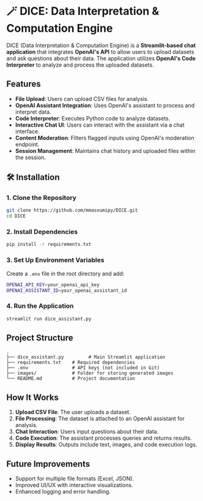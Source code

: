 # 🪄 DICE: Data Interpretation & Computation Engine

DICE (Data Interpretation & Computation Engine) is a **Streamlit-based chat application** that integrates **OpenAI's API** to allow users to upload datasets and ask questions about their data. The application utilizes **OpenAI's Code Interpreter** to analyze and process the uploaded datasets.

## Features

- **File Upload**: Users can upload CSV files for analysis.
- **OpenAI Assistant Integration**: Uses OpenAI's assistant to process and interpret data.
- **Code Interpreter**: Executes Python code to analyze datasets.
- **Interactive Chat UI**: Users can interact with the assistant via a chat interface.
- **Content Moderation**: Filters flagged inputs using OpenAI's moderation endpoint.
- **Session Management**: Maintains chat history and uploaded files within the session.

## 🛠️ Installation

### 1. Clone the Repository
```sh
git clone https://github.com/mmasoumipy/DICE.git
cd DICE
```

### 2. Install Dependencies
```sh
pip install -r requirements.txt
```

### 3. Set Up Environment Variables
Create a `.env` file in the root directory and add:
```sh
OPENAI_API_KEY=your_openai_api_key
OPENAI_ASSISTANT_ID=your_openai_assistant_id
```

### 4. Run the Application
```sh
streamlit run dice_assistant.py
```

## Project Structure

```
.
├── dice_assistant.py         # Main Streamlit application
├── requirements.txt    # Required dependencies
├── .env                # API keys (not included in Git)
├── images/             # Folder for storing generated images
└── README.md           # Project documentation
```

## How It Works

1. **Upload CSV File**: The user uploads a dataset.
2. **File Processing**: The dataset is attached to an OpenAI assistant for analysis.
3. **Chat Interaction**: Users input questions about their data.
4. **Code Execution**: The assistant processes queries and returns results.
5. **Display Results**: Outputs include text, images, and code execution logs.

## Future Improvements

- Support for multiple file formats (Excel, JSON).
- Improved UI/UX with interactive visualizations.
- Enhanced logging and error handling.
